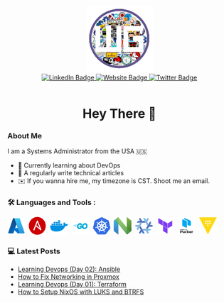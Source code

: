 <div align="center">
    <div id="header">
        <img src="./assets/logo.png" width=150/>
    </div>

<div id="badges" align="center">
    <a href="https://www.linkedin.com/in/kyle-weise/">
        <img src="https://img.shields.io/badge/LinkedIn-blue?logo=linkedin&logoColor=white&style=for-the-badge" alt="LinkedIn Badge"/>
    </a>
    <a href="https://weiseguy.net">
        <img src="https://img.shields.io/badge/Website-purple?logo=headspace&logoColor=white&style=for-the-badge" alt="Website Badge"/>
    </a>
    <a href="https://x.com/weiseguy">
        <img src="https://img.shields.io/badge/Twitter-blue?logo=x&logoColor=white&style=for-the-badge" alt="Twitter Badge"/>
    </a>
</div>
<img src="https://komarev.com/ghpvc/?username=weiseguy1&style=flat-square&color=blue" alt=""/>
<h1>
    Hey There 👋
</h1>
</div>

### About Me
I am a Systems Administrator from the USA :us: 
- :book: Currently learning about DevOps
- :seedling: A regularly write technical articles 
- :envelope: If you wanna hire me, my timezone is CST. Shoot me an email.

### :hammer_and_wrench: Languages and Tools :
<div>
    <img src="./assets/icons/azure.svg" title="Azure" alt="Azure" width="40" height="40"/>&nbsp;
    <img src="./assets/icons/ansible.png" title="Ansible" alt="Ansible" width="40" height="40"/>&nbsp;
    <img src="./assets/icons/docker.svg" title="Docker" alt="Docker" width="40" height="40"/>&nbsp;
    <img src="./assets/icons/golang.svg" title="Go" alt="Go" width="40" height="40"/>&nbsp;
    <img src="./assets/icons/kubernetes.svg" title="Kubernetes" alt="Kubernetes" width="40" height="40"/>&nbsp;
    <img src="./assets/icons/neovim.svg" title="" alt="" width="40" height="40"/>&nbsp;
    <img src="./assets/icons/nixos.svg" title="" alt="" width="40" height="40"/>&nbsp;
    <img src="./assets/icons/terraform.svg" title="" alt="" width="40" height="40"/>&nbsp;
    <img src="./assets/icons/packer.svg" title="" alt="" width="40" height="40"/>&nbsp;
    <img src="./assets/icons/vault.svg" title="" alt="" width="40" height="40"/>&nbsp;
</div>

### :computer: Latest Posts
<!-- BLOG-POST-LIST:START -->
- [Learning Devops &lpar;Day 02&rpar;: Ansible](https://weiseguy.net/posts/series/learning-devops/day-02-ansible/)
- [How to Fix Networking in Proxmox](https://weiseguy.net/posts/how-to/fix/networking-in-proxmox/)
- [Learning Devops &lpar;Day 01&rpar;: Terraform](https://weiseguy.net/posts/series/learning-devops/day-01-terraform/)
- [How to Setup NixOS with LUKS and BTRFS](https://weiseguy.net/posts/how-to/setup/nixos-with-luks-and-btrfs/)
<!-- BLOG-POST-LIST:END -->
